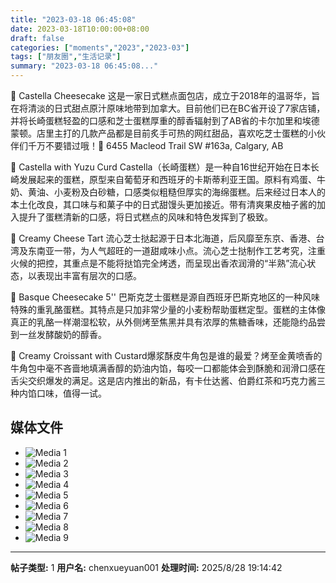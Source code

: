```yaml
---
title: "2023-03-18 06:45:08"
date: 2023-03-18T10:00:00+08:00
draft: false
categories: ["moments","2023","2023-03"]
tags: ["朋友圈","生活记录"]
summary: "2023-03-18 06:45:08..."
---
```


🍯 Castella Cheesecake
这是一家日式糕点面包店，成立于2018年的温哥华，旨在将清淡的日式甜点原汁原味地带到加拿大。目前他们已在BC省开设了7家店铺，并将长崎蛋糕轻盈的口感和芝士蛋糕厚重的醇香辐射到了AB省的卡尔加里和埃德蒙顿。店里主打的几款产品都是目前炙手可热的网红甜品，喜欢吃芝士蛋糕的小伙伴们千万不要错过哦！
​💛 6455 Macleod Trail SW #163a, Calgary, AB 

🧀 Castella with Yuzu Curd
Castella（长崎蛋糕）是一种自16世纪开始在日本长崎发展起来的蛋糕，原型来自葡萄牙和西班牙的卡斯蒂利亚王国。原料有鸡蛋、牛奶、黄油、小麦粉及白砂糖，口感类似粗糙但厚实的海绵蛋糕。后来经过日本人的本土化改良，其口味与和菓子中的日式甜馒头更加接近。带有清爽果皮柚子酱的加入提升了蛋糕清新的口感，将日式糕点的风味和特色发挥到了极致。

🧀 Creamy Cheese Tart
流心芝士挞起源于日本北海道，后风靡至东京、香港、台湾及东南亚一带，为人气超旺的一道甜咸味小点。流心芝士挞制作工艺考究，注重火候的把控，其重点是不能将挞馅完全烤透，而呈现出香浓润滑的“半熟”流心状态，以表现出丰富有层次的口感。

🧀 Basque Cheesecake 5''
巴斯克芝士蛋糕是源自西班牙巴斯克地区的一种风味特殊的重乳酪蛋糕。其特点是只加非常少量的小麦粉帮助蛋糕定型。蛋糕的主体像真正的乳酪一样潮湿松软，从外侧烤至焦黑并具有浓厚的焦糖香味，还能隐约品尝到一丝发酵酸奶的醇香。

🧀 Creamy Croissant with Custard 
​爆浆酥皮牛角包是谁的最爱？烤至金黄喷香的牛角包中毫不吝啬地填满香醇的奶油内馅，每咬一口都能体会到酥脆和润滑口感在舌尖交织爆发的满足。这是店内推出的新品，有卡仕达酱、伯爵红茶和巧克力酱三种内馅口味，值得一试。

## 媒体文件

- ![Media 1](/Moments/photos/2023-03-18/202303180645080.jpg)
- ![Media 2](/Moments/photos/2023-03-18/202303180645081.jpg)
- ![Media 3](/Moments/photos/2023-03-18/202303180645082.jpg)
- ![Media 4](/Moments/photos/2023-03-18/202303180645083.jpg)
- ![Media 5](/Moments/photos/2023-03-18/202303180645084.jpg)
- ![Media 6](/Moments/photos/2023-03-18/202303180645085.jpg)
- ![Media 7](/Moments/photos/2023-03-18/202303180645086.jpg)
- ![Media 8](/Moments/photos/2023-03-18/202303180645087.jpg)
- ![Media 9](/Moments/photos/2023-03-18/202303180645088.jpg)

---

**帖子类型:** 1
**用户名:** chenxueyuan001
**处理时间:** 2025/8/28 19:14:42